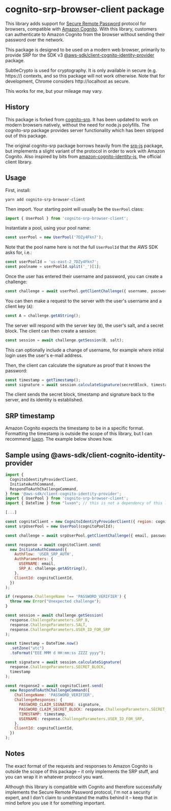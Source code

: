 # cognito-srp-browser-client package #

This library adds support for [Secure Remote Password](https://en.wikipedia.org/wiki/Secure_Remote_Password_protocol)
protocol for browsers, compatible with [Amazon Cognito](https://aws.amazon.com/cognito/).
With this library, customers can authenticate to Amazon Cognito from the browser
without sending their password over the network.

This package is designed to be used on a modern web browser, primarily to provide SRP for the SDK v3
[@aws-sdk/client-cognito-identity-provider](https://docs.aws.amazon.com/AWSJavaScriptSDK/v3/latest/client/cognito-identity-provider/)
package.

SubtleCrypto is used for cryptography. It is only available in secure (e.g. https://) contexts, and
so this package will not work otherwise. Note that for development, Chrome considers http://localhost
as secure.

This works for me, but your mileage may vary.

## History

This package is forked from [cognito-srp](https://github.com/sjmeverett/cognito-srp/). It has been
updated to work on modern browsers natively, without the need for node.js polyfills. The cognito-srp
package provides server functionality which has been stripped out of this package.

The original cognito-srp package borrows heavily from the [srp-js](https://www.npmjs.com/package/srp-js) package, but implements a slight variant of the protocol in order to work with Amazon Cognito. Also
inspired by bits from [amazon-cognito-identity-js](http://www.npmjs.com/package/amazon-cognito-identity-js), the official client library.

## Usage

First, install:

```
yarn add cognito-srp-browser-client
```

Then import. Your starting point will usually be the `UserPool` class:

```js
import { UserPool } from 'cognito-srp-browser-client';
```

Instantiate a pool, using your pool name:

```js
const userPool = new UserPool('7DZy4Fkn7');
```

Note that the pool name here is not the full `UserPoolId` that the AWS SDK asks for, i.e.:

```js
const userPoolId = 'us-east-2_7DZy4Fkn7';
const poolname = userPoolId.split('_')[1];
```

Once the user has entered their username and password, you can create a challenge:

```js
const challenge = await userPool.getClientChallenge({ username, password });
```

You can then make a request to the server with the user's username and a client key (`A`):

```js
const A = challenge.getAString();
```

The server will respond with the server key (`B`), the user's salt, and a secret block.
The client can then create a session:

```js
const session = await challenge.getSession(B, salt);
```

This can optionally include a change of username, for example where initial login uses the
user's e-mail address.

Then, the client can calculate the signature as proof that it knows the password:

```js
const timestamp = getTimestamp();
const signature = await session.calculateSignature(secretBlock, timestamp);
```

The client sends the secret block, timestamp and signature back to the server, and its
identity is established.

## SRP timestamp

Amazon Cognito expects the timestamp to be in a specific format.
Formatting the timestamp is outside the scope of this library, but I can recommend
[luxon](https://moment.github.io/luxon/). The example below shows how.

## Sample using @aws-sdk/client-cognito-identity-provider

```js
import {
  CognitoIdentityProviderClient,
  InitiateAuthCommand,
  RespondToAuthChallengeCommand,
} from '@aws-sdk/client-cognito-identity-provider';
import { UserPool } from 'cognito-srp-browser-client';
import { DateTime } from "luxon"; // this is not a dependency of this library

[...]

const cognitoClient = new CognitoIdentityProviderClient({ region: cognitoRegion });
const srpUserPool = new UserPool(cognitoPoolId);

const challenge = await srpUserPool.getClientChallenge({ email, password });

const response = await cognitoClient.send(
  new InitiateAuthCommand({
    AuthFlow: 'USER_SRP_AUTH',
    AuthParameters: {
      USERNAME: email,
      SRP_A: challenge.getAString(),
    },
    ClientId: cognitoClientId,
  })
);

if (response.ChallengeName !== 'PASSWORD_VERIFIER') {
  throw new Error("Unexpected challenge");
}

const session = await challenge.getSession(
  response.ChallengeParameters.SRP_B,
  response.ChallengeParameters.SALT,
  response.ChallengeParameters.USER_ID_FOR_SRP
);

const timestamp = DateTime.now()
  .setZone("utc")
  .toFormat("EEE MMM d HH:mm:ss ZZZZ yyyy");

const signature = await session.calculateSignature(
  response.ChallengeParameters.SECRET_BLOCK,
  timestamp
);

const response2 = await cognitoClient.send(
  new RespondToAuthChallengeCommand({
    ChallengeName: 'PASSWORD_VERIFIER',
    ChallengeResponses: {
      PASSWORD_CLAIM_SIGNATURE: signature,
      PASSWORD_CLAIM_SECRET_BLOCK: response.ChallengeParameters.SECRET_BLOCK,
      TIMESTAMP: timestamp,
      USERNAME: response.ChallengeParameters.USER_ID_FOR_SRP,
    },
    ClientId: cognitoClientId,
  })
);
```

## Notes

The exact format of the requests and responses to Amazon Cognito is outside the scope of this
package &ndash; it only implements the SRP stuff, and you can wrap it in whatever protocol you want.

Although this library is compatible with Cognito and therefore successfully implements the Secure
Remote Password protocol, I'm not a security expert, and I don't claim to understand the maths
behind it &ndash; keep that in mind before you use it for something important.
